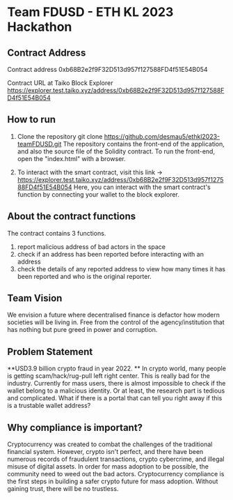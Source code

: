# Team FDUSD - ETH KL 2023 Hackathon

## Contract Address
Contract address
0xb68B2e2f9F32D513d957f127588FD4f51E54B054

Contract URL at Taiko Block Explorer
https://explorer.test.taiko.xyz/address/0xb68B2e2f9F32D513d957f127588FD4f51E54B054

## How to run
1. Clone the repository
git clone https://github.com/desmau5/ethkl2023-teamFDUSD.git
The repository contains the front-end of the application, and also the source file of the Solidity contract.
To run the front-end, open the "index.html" with a browser.

2. To interact with the smart contract, visit this link -> https://explorer.test.taiko.xyz/address/0xb68B2e2f9F32D513d957f127588FD4f51E54B054
Here, you can interact with the smart contract's function by connecting your wallet to the block explorer.

## About the contract functions
The contract contains 3 functions. 
1. report malicious address of bad actors in the space
2. check if an address has been reported before interacting with an address
3. check the details of any reported address to view how many times it has been reported and who is the original reporter.

## Team Vision
We envision a future where decentralised finance is defactor how modern societies will be living in.
Free from the control of the agency/institution that has nothing but pure greed in power and corruption.

## Problem Statement
**USD3.9 billion crypto fraud in year 2022. **
In crypto world, many people is getting scam/hack/rug-pull left right center. This is really bad for the industry. 
Currently for mass users, there is almost impossible to check if the wallet belong to a malicious identity. 
Or at least, the research part is tedious and complicated. What if there is a portal that can tell you right away if this is a trustable wallet address?

## Why compliance is important?

Cryptocurrency was created to combat the challenges of the traditional financial system. 
However, crypto isn't perfect, and there have been numerous records of fraudulent transactions, crypto cybercrime, and illegal misuse of digital assets. 
In order for mass adoption to be possible, the community need to weed out the bad actors.
Cryptocurrency compliance is the first steps in building a safer crypto future for mass adoption.
Without gaining trust, there will be no trustless.